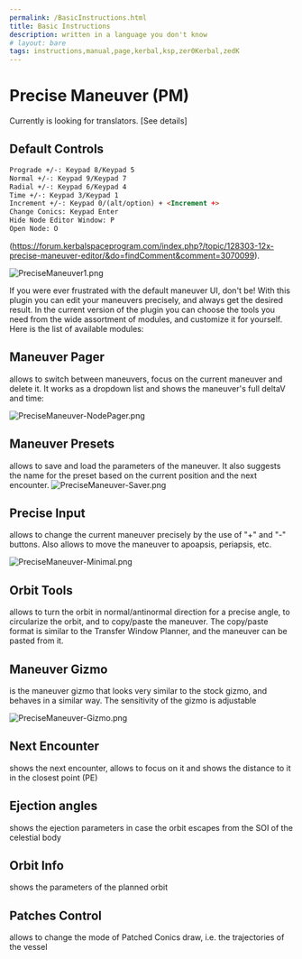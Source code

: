```yaml
---
permalink: /BasicInstructions.html
title: Basic Instructions
description: written in a language you don't know
# layout: bare
tags: instructions,manual,page,kerbal,ksp,zer0Kerbal,zedK
---
```


<!-- BasicInstructions.md v1.1.0.0
PreciseManeuver! (KPM)
created: 01 Oct 2019
updated: 02 Mar 2022 -->

# Precise Maneuver (PM)

Currently is looking for translators. [See details]

## Default Controls

```markdown
Prograde +/-: Keypad 8/Keypad 5
Normal +/-: Keypad 9/Keypad 7
Radial +/-: Keypad 6/Keypad 4
Time +/-: Keypad 3/Keypad 1
Increment +/-: Keypad 0/(alt/option) + <Increment +>
Change Conics: Keypad Enter
Hide Node Editor Window: P
Open Node: O
```

(https://forum.kerbalspaceprogram.com/index.php?/topic/128303-12x-precise-maneuver-editor/&do=findComment&comment=3070099).

![PreciseManeuver1.png](https://raw.githubusercontent.com/radistmorse/KSPPreciseManeuver/screenshots/PreciseManeuver1.png)

If you were ever frustrated with the default maneuver UI, don't be! With this plugin you can edit your maneuvers precisely, and always get the desired result. In the current version of the plugin you can choose the tools you need from the wide assortment of modules, and customize it for yourself. Here is the list of available modules:

## Maneuver Pager

allows to switch between maneuvers, focus on the current maneuver and delete it. It works as a dropdown list and shows the maneuver's full deltaV and time:

![PreciseManeuver-NodePager.png](https://raw.githubusercontent.com/radistmorse/KSPPreciseManeuver/screenshots/PreciseManeuver-NodePager.png)

## Maneuver Presets

allows to save and load the parameters of the maneuver. It also suggests the name for the preset based on the current position and the next encounter. 
![PreciseManeuver-Saver.png](https://raw.githubusercontent.com/radistmorse/KSPPreciseManeuver/screenshots/PreciseManeuver-Saver.png)

## Precise Input

allows to change the current maneuver precisely by the use of "+" and "-" buttons. Also allows to move the maneuver to apoapsis, periapsis, etc.

![PreciseManeuver-Minimal.png](https://raw.githubusercontent.com/radistmorse/KSPPreciseManeuver/screenshots/PreciseManeuver-Minimal.png)

## Orbit Tools

allows to turn the orbit in normal/antinormal direction for a precise angle, to circularize the orbit, and to copy/paste the maneuver. The copy/paste format is similar to the Transfer Window Planner, and the maneuver can be pasted from it.

## Maneuver Gizmo

is the maneuver gizmo that looks very similar to the stock gizmo, and behaves in a similar way. The sensitivity of the gizmo is adjustable

![PreciseManeuver-Gizmo.png](https://raw.githubusercontent.com/radistmorse/KSPPreciseManeuver/screenshots/PreciseManeuver-Gizmo.png)

## Next Encounter

shows the next encounter, allows to focus on it and shows the distance to it in the closest point (PE)

## Ejection angles

shows the ejection parameters in case the orbit escapes from the SOI of the celestial body

## Orbit Info

shows the parameters of the planned orbit

## Patches Control

allows to change the mode of Patched Conics draw, i.e. the trajectories of the vessel 
